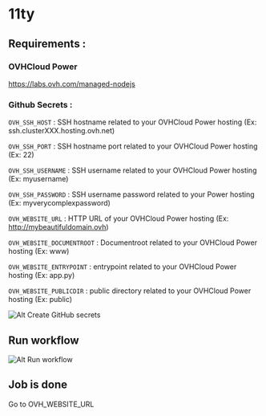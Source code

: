 # 11ty

## Requirements :

### OVHCloud Power

https://labs.ovh.com/managed-nodejs


### Github Secrets :

```OVH_SSH_HOST``` : SSH hostname related to your OVHCloud Power hosting (Ex: ssh.clusterXXX.hosting.ovh.net)

```OVH_SSH_PORT``` : SSH hostname port related to your OVHCloud Power hosting (Ex: 22)

```OVH_SSH_USERNAME``` : SSH username related to your OVHCloud Power hosting (Ex: myusername)

```OVH_SSH_PASSWORD``` : SSH username password related to your Power hosting (Ex: myverycomplexpassword)

```OVH_WEBSITE_URL``` : HTTP URL of your OVHCloud Power hosting (Ex: http://mybeautifuldomain.ovh)

```OVH_WEBSITE_DOCUMENTROOT``` : Documentroot related to your OVHCloud Power hosting (Ex: www)

```OVH_WEBSITE_ENTRYPOINT``` : entrypoint related to your OVHCloud Power hosting (Ex: app.py)

```OVH_WEBSITE_PUBLICDIR``` : public directory related to your OVHCloud Power hosting (Ex: public)

![Alt Create GitHub secrets](img/create_secrets.gif)

## Run workflow
![Alt Run workflow](img/run_workflow.gif)

## Job is done

Go to OVH_WEBSITE_URL
